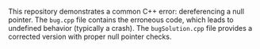 This repository demonstrates a common C++ error: dereferencing a null pointer.  The `bug.cpp` file contains the erroneous code, which leads to undefined behavior (typically a crash).  The `bugSolution.cpp` file provides a corrected version with proper null pointer checks.